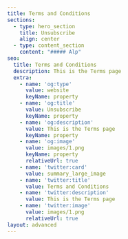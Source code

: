 ```yaml
---
title: Terms and Conditions
sections:
  - type: hero_section
    title: Unsubscribe
    align: center
  - type: content_section
    content: "##### Alp"
seo:
  title: Terms and Conditions
  description: This is the Terms page
  extra:
    - name: 'og:type'
      value: website
      keyName: property
    - name: 'og:title'
      value: Unsubscribe
      keyName: property
    - name: 'og:description'
      value: This is the Terms page
      keyName: property
    - name: 'og:image'
      value: images/1.png
      keyName: property
      relativeUrl: true
    - name: 'twitter:card'
      value: summary_large_image
    - name: 'twitter:title'
      value: Terms and Conditions
    - name: 'twitter:description'
      value: This is the Terms page
    - name: 'twitter:image'
      value: images/1.png
      relativeUrl: true
layout: advanced
---
```

